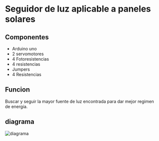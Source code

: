 # Seguidor de luz aplicable a paneles solares

## Componentes
- Arduino uno
- 2 servomotores
- 4 Fotoresistencias
- 4 resistencias
- Jumpers
- 4 Resistencias

## Funcion
Buscar y seguir la mayor fuente de luz encontrada para dar mejor regimen de energia.

## diagrama

![diagrama](https://1.bp.blogspot.com/-SuR6ePHfinM/Ve3jl4W1T7I/AAAAAAAAAeU/NS2QMCkVDK8/s1600/FDWXHH8GPLJ13WT.LARGE.jpg)

